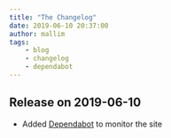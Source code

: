 ```yaml
---
title: "The Changelog"
date: 2019-06-10 20:37:00
author: mallim
tags:
    - blog
    - changelog
    - dependabot
---
```


## Release on 2019-06-10
* Added [Dependabot](https://dependabot.com/) to monitor the site
